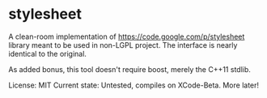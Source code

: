 # stylesheet
A clean-room implementation of https://code.google.com/p/stylesheet library meant to be used in non-LGPL project.
The interface is nearly identical to the original.

As added bonus, this tool doesn't require boost, merely the C++11 stdlib.

License: MIT
Current state: Untested, compiles on XCode-Beta. More later!
